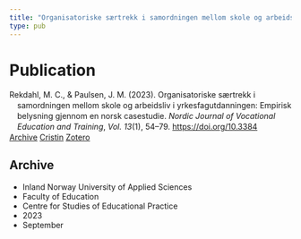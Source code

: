 ```yaml
---
title: "Organisatoriske særtrekk i samordningen mellom skole og arbeidsliv i yrkesfagutdanningen: Empirisk belysning gjennom en norsk casestudie"
type: pub
---
```

<h1>Publication</h1>
<article id="csl-bib-container-D6G4AB3E" class="csl-bib-container">
  <div class="csl-bib-body" style="line-height: 1.35; padding-left: 1em; text-indent:-1em;">
  <div class="csl-entry">Rekdahl, M. C., &amp; Paulsen, J. M. (2023). Organisatoriske s&#xE6;rtrekk i samordningen mellom skole og arbeidsliv i yrkesfagutdanningen: Empirisk belysning gjennom en norsk casestudie. <i>Nordic Journal of Vocational Education and Training</i>, <i>Vol. 13</i>(1), 54&#x2013;79. <a href="https://doi.org/10.3384">https://doi.org/10.3384</a></div>
</div>
  <div class="csl-bib-buttons">
    <a href="#taxonomy-article-D6G4AB3E" class="csl-bib-button">Archive</a>
    <a href="https://app.cristin.no/results/show.jsf?id=2180058" alt="Cristin URL" class="csl-bib-button">Cristin</a>
    <a href="http://zotero.org/groups/5022929/items/D6G4AB3E" alt="Zotero URL" class="csl-bib-button">Zotero</a>
  </div>
  <div id="csl-bib-meta-container-D6G4AB3E"></div>
</article>
<div id="csl-bib-meta-D6G4AB3E" class="csl-bib-meta">
  <article id="taxonomy-article-D6G4AB3E" class="taxonomy-article">
    <h1>Archive</h1>
    <ul>
      <li>Inland Norway University of Applied Sciences</li>
      <li>Faculty of Education</li>
      <li>Centre for Studies of Educational Practice</li>
      <li>2023</li>
      <li>September</li>
    </ul>
  </article>
</div>
